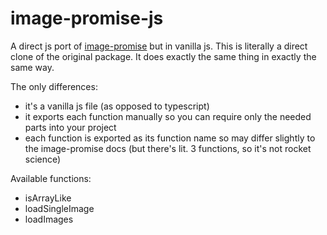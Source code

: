 # image-promise-js
A direct js port of [image-promise](https://www.npmjs.com/package/image-promise) but in vanilla js. This is literally a direct clone of the original package. It does exactly the same thing in exactly the same way.

The only differences:
- it's a vanilla js file (as opposed to typescript)
- it exports each function manually so you can require only the needed parts into your project
- each function is exported as its function name so may differ slightly to the image-promise docs (but there's lit. 3 functions, so it's not rocket science)

Available functions:
 - isArrayLike
 - loadSingleImage
 - loadImages
